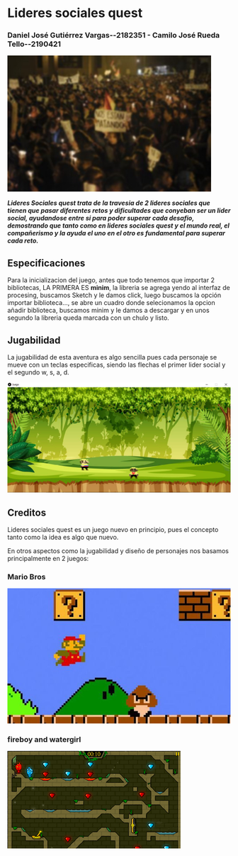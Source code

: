 #    Lideres sociales quest 

### Daniel José Gutiérrez Vargas--2182351 - Camilo José Rueda Tello--2190421

![](https://github.com/Computer-Programming-I-UIS/game-b1-camilo-rueda-y-daniel-gutierrez/blob/master/game-b1-camilo-rueda-y-daniel-gutierrez/Juego/data/nosmatan.jpg)

***Lideres Sociales quest trata de la travesia de 2 lideres sociales que tienen que pasar diferentes retos y dificultades que conyeban ser un lider social,
ayudandose entre si para poder superar cada desafio, demostrando que tanto como en lideres sociales quest y el mundo real, el compañerismo y la ayuda el
uno en el otro es fundamental para superar cada reto.***



## Especificaciones

Para la inicializacion del juego, antes que todo tenemos que importar 2 bibliotecas, LA PRIMERA ES  **minim**, la libreria se agrega yendo al interfaz de procesing, buscamos Sketch y le damos click, luego buscamos la opción importar biblioteca...,  se abre un cuadro donde selecionamos la opcion añadir biblioteca, buscamos minim y le damos a descargar y en unos segundo la libreria queda marcada con un chulo y listo.


 
 
 
 ## Jugabilidad

La jugabilidad de esta aventura es algo sencilla pues cada personaje se mueve con un teclas especificas, siendo las flechas el primer lider social y el segundo w, s, a, d.
 
![](https://github.com/Computer-Programming-I-UIS/game-b1-camilo-rueda-y-daniel-gutierrez/blob/master/game-b1-camilo-rueda-y-daniel-gutierrez/Juego/data/jugabilidad.png)

## Creditos

Lideres sociales quest es un juego nuevo en principio, pues el concepto tanto como la idea es algo que nuevo.

En otros aspectos como la jugabilidad y diseño de personajes nos basamos principalmente en 2 juegos:

### Mario Bros
![](https://github.com/Computer-Programming-I-UIS/game-b1-camilo-rueda-y-daniel-gutierrez/blob/master/game-b1-camilo-rueda-y-daniel-gutierrez/Juego/data/supermario.jpg)

### fireboy and watergirl
![](https://github.com/Computer-Programming-I-UIS/game-b1-camilo-rueda-y-daniel-gutierrez/blob/master/fuego.webp)
